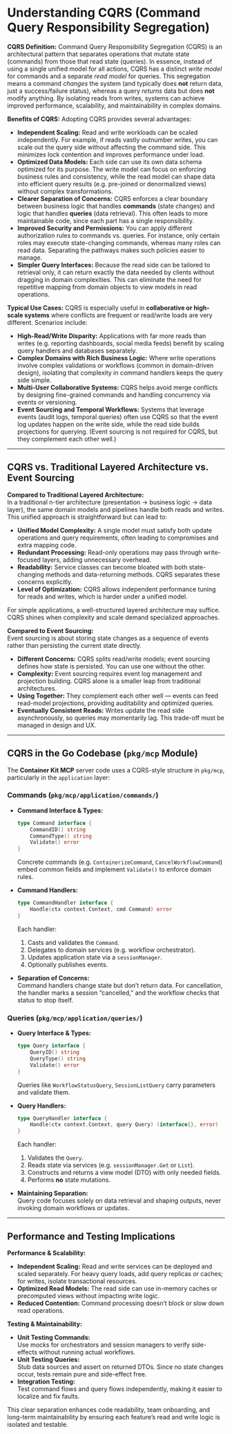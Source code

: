 # Understanding CQRS (Command Query Responsibility Segregation)

**CQRS Definition:** Command Query Responsibility Segregation (CQRS) is an architectural pattern that separates operations that mutate state (commands) from those that read state (queries). In essence, instead of using a single unified model for all actions, CQRS has a distinct *write model* for commands and a separate *read model* for queries. This segregation means a command *changes* the system (and typically does **not** return data, just a success/failure status), whereas a query *returns* data but does **not** modify anything. By isolating reads from writes, systems can achieve improved performance, scalability, and maintainability in complex domains.

**Benefits of CQRS:** Adopting CQRS provides several advantages:

- **Independent Scaling:** Read and write workloads can be scaled independently. For example, if reads vastly outnumber writes, you can scale out the query side without affecting the command side. This minimizes lock contention and improves performance under load.  
- **Optimized Data Models:** Each side can use its own data schema optimized for its purpose. The write model can focus on enforcing business rules and consistency, while the read model can shape data into efficient query results (e.g. pre-joined or denormalized views) without complex transformations.  
- **Clearer Separation of Concerns:** CQRS enforces a clear boundary between business logic that handles **commands** (state changes) and logic that handles **queries** (data retrieval). This often leads to more maintainable code, since each part has a single responsibility.  
- **Improved Security and Permissions:** You can apply different authorization rules to commands vs. queries. For instance, only certain roles may execute state-changing commands, whereas many roles can read data. Separating the pathways makes such policies easier to manage.  
- **Simpler Query Interfaces:** Because the read side can be tailored to retrieval only, it can return exactly the data needed by clients without dragging in domain complexities. This can eliminate the need for repetitive mapping from domain objects to view models in read operations.  

**Typical Use Cases:** CQRS is especially useful in **collaborative or high-scale systems** where conflicts are frequent or read/write loads are very different. Scenarios include:

- **High-Read/Write Disparity:** Applications with far more reads than writes (e.g. reporting dashboards, social media feeds) benefit by scaling query handlers and databases separately.  
- **Complex Domains with Rich Business Logic:** Where write operations involve complex validations or workflows (common in domain-driven design), isolating that complexity in command handlers keeps the query side simple.  
- **Multi-User Collaborative Systems:** CQRS helps avoid merge conflicts by designing fine-grained commands and handling concurrency via events or versioning.  
- **Event Sourcing and Temporal Workflows:** Systems that leverage events (audit logs, temporal queries) often use CQRS so that the event log updates happen on the write side, while the read side builds projections for querying. (Event sourcing is not required for CQRS, but they complement each other well.)

---

## CQRS vs. Traditional Layered Architecture vs. Event Sourcing

**Compared to Traditional Layered Architecture:**  
In a traditional n-tier architecture (presentation → business logic → data layer), the same domain models and pipelines handle both reads and writes. This unified approach is straightforward but can lead to:

- **Unified Model Complexity:** A single model must satisfy both update operations and query requirements, often leading to compromises and extra mapping code.  
- **Redundant Processing:** Read-only operations may pass through write-focused layers, adding unnecessary overhead.  
- **Readability:** Service classes can become bloated with both state-changing methods and data-returning methods. CQRS separates these concerns explicitly.  
- **Level of Optimization:** CQRS allows independent performance tuning for reads and writes, which is harder under a unified model.

For simple applications, a well-structured layered architecture may suffice. CQRS shines when complexity and scale demand specialized approaches.

**Compared to Event Sourcing:**  
Event sourcing is about storing state changes as a sequence of events rather than persisting the current state directly.

- **Different Concerns:** CQRS splits read/write models; event sourcing defines how state is persisted. You can use one without the other.  
- **Complexity:** Event sourcing requires event log management and projection building. CQRS alone is a smaller leap from traditional architectures.  
- **Using Together:** They complement each other well — events can feed read-model projections, providing auditability and optimized queries.  
- **Eventually Consistent Reads:** Writes update the read side asynchronously, so queries may momentarily lag. This trade-off must be managed in design and UX.

---

## CQRS in the Go Codebase (`pkg/mcp` Module)

The **Container Kit MCP** server code uses a CQRS-style structure in `pkg/mcp`, particularly in the `application` layer:

### Commands (`pkg/mcp/application/commands/`)

- **Command Interface & Types:**  
  ```go
  type Command interface {
      CommandID() string
      CommandType() string
      Validate() error
  }
  ```
  Concrete commands (e.g. `ContainerizeCommand`, `CancelWorkflowCommand`) embed common fields and implement `Validate()` to enforce domain rules.

- **Command Handlers:**  
  ```go
  type CommandHandler interface {
      Handle(ctx context.Context, cmd Command) error
  }
  ```
  Each handler:  
  1. Casts and validates the `Command`.  
  2. Delegates to domain services (e.g. workflow orchestrator).  
  3. Updates application state via a `sessionManager`.  
  4. Optionally publishes events.

- **Separation of Concerns:**  
  Command handlers change state but don’t return data. For cancellation, the handler marks a session “cancelled,” and the workflow checks that status to stop itself.

### Queries (`pkg/mcp/application/queries/`)

- **Query Interface & Types:**  
  ```go
  type Query interface {
      QueryID() string
      QueryType() string
      Validate() error
  }
  ```
  Queries like `WorkflowStatusQuery`, `SessionListQuery` carry parameters and validate them.

- **Query Handlers:**  
  ```go
  type QueryHandler interface {
      Handle(ctx context.Context, query Query) (interface{}, error)
  }
  ```
  Each handler:  
  1. Validates the `Query`.  
  2. Reads state via services (e.g. `sessionManager.Get` or `List`).  
  3. Constructs and returns a view model (DTO) with only needed fields.  
  4. Performs **no** state mutations.

- **Maintaining Separation:**  
  Query code focuses solely on data retrieval and shaping outputs, never invoking domain workflows or updates.

---

## Performance and Testing Implications

**Performance & Scalability:**

- **Independent Scaling:** Read and write services can be deployed and scaled separately. For heavy query loads, add query replicas or caches; for writes, isolate transactional resources.  
- **Optimized Read Models:** The read side can use in-memory caches or precomputed views without impacting write logic.  
- **Reduced Contention:** Command processing doesn’t block or slow down read operations.

**Testing & Maintainability:**

- **Unit Testing Commands:**  
  Use mocks for orchestrators and session managers to verify side-effects without running actual workflows.  
- **Unit Testing Queries:**  
  Stub data sources and assert on returned DTOs. Since no state changes occur, tests remain pure and side-effect free.  
- **Integration Testing:**  
  Test command flows and query flows independently, making it easier to localize and fix faults.

This clear separation enhances code readability, team onboarding, and long-term maintainability by ensuring each feature’s read and write logic is isolated and testable.


